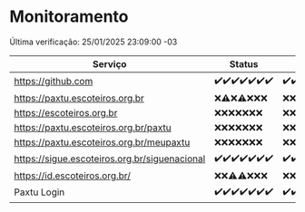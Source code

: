 # Monitoramento

Última verificação: 25/01/2025 23:09:00 -03

|Serviço|Status|Últimas 24h|
|---|---|---|
|https://github.com|<span title="2025-01-19: OK=23">✔️</span><span title="2025-01-20: OK=23">✔️</span><span title="2025-01-21: OK=23">✔️</span><span title="2025-01-22: OK=23">✔️</span><span title="2025-01-23: OK=23">✔️</span><span title="2025-01-24: OK=23">✔️</span><span title="2025-01-25: OK=2">✔️</span>|<span title="25/01/2025 00:08:00 -03 : 200">✔️</span><span title="25/01/2025 01:09:00 -03 : 200">✔️</span><span title="25/01/2025 02:07:00 -03 : 200">✔️</span><span title="25/01/2025 03:10:00 -03 : 200">✔️</span><span title="25/01/2025 04:07:00 -03 : 200">✔️</span><span title="25/01/2025 05:09:00 -03 : 200">✔️</span><span title="25/01/2025 06:08:00 -03 : 200">✔️</span><span title="25/01/2025 07:07:00 -03 : 200">✔️</span><span title="25/01/2025 08:06:00 -03 : 200">✔️</span><span title="25/01/2025 09:13:00 -03 : 200">✔️</span><span title="25/01/2025 10:10:00 -03 : 200">✔️</span><span title="25/01/2025 11:06:00 -03 : 200">✔️</span><span title="25/01/2025 12:06:00 -03 : 200">✔️</span><span title="25/01/2025 13:08:00 -03 : 200">✔️</span><span title="25/01/2025 14:06:00 -03 : 200">✔️</span><span title="25/01/2025 15:09:00 -03 : 200">✔️</span><span title="25/01/2025 16:04:00 -03 : 200">✔️</span><span title="25/01/2025 17:09:00 -03 : 200">✔️</span><span title="25/01/2025 18:06:00 -03 : 200">✔️</span><span title="25/01/2025 19:07:00 -03 : 200">✔️</span><span title="25/01/2025 20:07:00 -03 : 200">✔️</span><span title="25/01/2025 21:41:00 -03 : 200">✔️</span><span title="25/01/2025 23:09:00 -03 : 200">✔️</span>|
|https://paxtu.escoteiros.org.br|<span title="2025-01-19: Falhas=23">❌</span><span title="2025-01-20: OK=1, Falhas=22">⚠️</span><span title="2025-01-21: Falhas=23">❌</span><span title="2025-01-22: OK=1, Falhas=22">⚠️</span><span title="2025-01-23: Falhas=23">❌</span><span title="2025-01-24: Falhas=23">❌</span><span title="2025-01-25: Falhas=2">❌</span>|<span title="25/01/2025 00:08:00 -03 : 403">❌</span><span title="25/01/2025 01:09:00 -03 : 403">❌</span><span title="25/01/2025 02:07:00 -03 : 403">❌</span><span title="25/01/2025 03:10:00 -03 : 403">❌</span><span title="25/01/2025 04:07:00 -03 : 403">❌</span><span title="25/01/2025 05:09:00 -03 : 403">❌</span><span title="25/01/2025 06:08:00 -03 : 403">❌</span><span title="25/01/2025 07:07:00 -03 : 403">❌</span><span title="25/01/2025 08:06:00 -03 : 403">❌</span><span title="25/01/2025 09:13:00 -03 : 403">❌</span><span title="25/01/2025 10:10:00 -03 : 403">❌</span><span title="25/01/2025 11:06:00 -03 : 403">❌</span><span title="25/01/2025 12:06:00 -03 : 403">❌</span><span title="25/01/2025 13:08:00 -03 : 403">❌</span><span title="25/01/2025 14:06:00 -03 : 403">❌</span><span title="25/01/2025 15:09:00 -03 : 403">❌</span><span title="25/01/2025 16:04:00 -03 : 403">❌</span><span title="25/01/2025 17:09:00 -03 : 403">❌</span><span title="25/01/2025 18:06:00 -03 : 403">❌</span><span title="25/01/2025 19:08:00 -03 : 403">❌</span><span title="25/01/2025 20:07:00 -03 : 403">❌</span><span title="25/01/2025 21:41:00 -03 : 403">❌</span><span title="25/01/2025 23:09:00 -03 : 403">❌</span>|
|https://escoteiros.org.br|<span title="2025-01-19: Falhas=23">❌</span><span title="2025-01-20: Falhas=23">❌</span><span title="2025-01-21: Falhas=23">❌</span><span title="2025-01-22: Falhas=23">❌</span><span title="2025-01-23: Falhas=23">❌</span><span title="2025-01-24: Falhas=23">❌</span><span title="2025-01-25: Falhas=2">❌</span>|<span title="25/01/2025 00:08:00 -03 : 403">❌</span><span title="25/01/2025 01:09:00 -03 : 403">❌</span><span title="25/01/2025 02:07:00 -03 : 403">❌</span><span title="25/01/2025 03:10:00 -03 : 403">❌</span><span title="25/01/2025 04:07:00 -03 : 403">❌</span><span title="25/01/2025 05:09:00 -03 : 403">❌</span><span title="25/01/2025 06:08:00 -03 : 403">❌</span><span title="25/01/2025 07:07:00 -03 : 403">❌</span><span title="25/01/2025 08:06:00 -03 : 403">❌</span><span title="25/01/2025 09:13:00 -03 : 403">❌</span><span title="25/01/2025 10:10:00 -03 : 403">❌</span><span title="25/01/2025 11:06:00 -03 : 403">❌</span><span title="25/01/2025 12:06:00 -03 : 403">❌</span><span title="25/01/2025 13:08:00 -03 : 403">❌</span><span title="25/01/2025 14:06:00 -03 : 403">❌</span><span title="25/01/2025 15:09:00 -03 : 403">❌</span><span title="25/01/2025 16:04:00 -03 : 403">❌</span><span title="25/01/2025 17:09:00 -03 : 403">❌</span><span title="25/01/2025 18:06:00 -03 : 403">❌</span><span title="25/01/2025 19:08:00 -03 : 403">❌</span><span title="25/01/2025 20:07:00 -03 : 403">❌</span><span title="25/01/2025 21:41:00 -03 : 403">❌</span><span title="25/01/2025 23:09:00 -03 : 403">❌</span>|
|https://paxtu.escoteiros.org.br/paxtu|<span title="2025-01-19: Falhas=23">❌</span><span title="2025-01-20: Falhas=23">❌</span><span title="2025-01-21: Falhas=23">❌</span><span title="2025-01-22: Falhas=23">❌</span><span title="2025-01-23: Falhas=23">❌</span><span title="2025-01-24: Falhas=23">❌</span><span title="2025-01-25: Falhas=2">❌</span>|<span title="25/01/2025 00:08:00 -03 : 403">❌</span><span title="25/01/2025 01:09:00 -03 : 403">❌</span><span title="25/01/2025 02:07:00 -03 : 403">❌</span><span title="25/01/2025 03:10:00 -03 : 403">❌</span><span title="25/01/2025 04:07:00 -03 : 403">❌</span><span title="25/01/2025 05:09:00 -03 : 403">❌</span><span title="25/01/2025 06:08:00 -03 : 403">❌</span><span title="25/01/2025 07:07:00 -03 : 403">❌</span><span title="25/01/2025 08:06:00 -03 : 403">❌</span><span title="25/01/2025 09:13:00 -03 : 403">❌</span><span title="25/01/2025 10:10:00 -03 : 403">❌</span><span title="25/01/2025 11:06:00 -03 : 403">❌</span><span title="25/01/2025 12:06:00 -03 : 403">❌</span><span title="25/01/2025 13:08:00 -03 : 403">❌</span><span title="25/01/2025 14:06:00 -03 : 403">❌</span><span title="25/01/2025 15:09:00 -03 : 403">❌</span><span title="25/01/2025 16:04:00 -03 : 403">❌</span><span title="25/01/2025 17:09:00 -03 : 403">❌</span><span title="25/01/2025 18:06:00 -03 : 403">❌</span><span title="25/01/2025 19:08:00 -03 : 403">❌</span><span title="25/01/2025 20:07:00 -03 : 403">❌</span><span title="25/01/2025 21:41:00 -03 : 403">❌</span><span title="25/01/2025 23:09:00 -03 : 403">❌</span>|
|https://paxtu.escoteiros.org.br/meupaxtu|<span title="2025-01-19: Falhas=23">❌</span><span title="2025-01-20: Falhas=23">❌</span><span title="2025-01-21: Falhas=23">❌</span><span title="2025-01-22: Falhas=23">❌</span><span title="2025-01-23: Falhas=23">❌</span><span title="2025-01-24: Falhas=23">❌</span><span title="2025-01-25: Falhas=2">❌</span>|<span title="25/01/2025 00:08:00 -03 : 403">❌</span><span title="25/01/2025 01:09:00 -03 : 403">❌</span><span title="25/01/2025 02:07:00 -03 : 403">❌</span><span title="25/01/2025 03:10:00 -03 : 403">❌</span><span title="25/01/2025 04:07:00 -03 : 403">❌</span><span title="25/01/2025 05:09:00 -03 : 403">❌</span><span title="25/01/2025 06:08:00 -03 : 403">❌</span><span title="25/01/2025 07:07:00 -03 : 403">❌</span><span title="25/01/2025 08:06:00 -03 : 403">❌</span><span title="25/01/2025 09:13:00 -03 : 403">❌</span><span title="25/01/2025 10:10:00 -03 : 403">❌</span><span title="25/01/2025 11:06:00 -03 : 403">❌</span><span title="25/01/2025 12:06:00 -03 : 403">❌</span><span title="25/01/2025 13:08:00 -03 : 403">❌</span><span title="25/01/2025 14:06:00 -03 : 403">❌</span><span title="25/01/2025 15:09:00 -03 : 403">❌</span><span title="25/01/2025 16:04:00 -03 : 403">❌</span><span title="25/01/2025 17:09:00 -03 : 403">❌</span><span title="25/01/2025 18:06:00 -03 : 403">❌</span><span title="25/01/2025 19:08:00 -03 : 403">❌</span><span title="25/01/2025 20:07:00 -03 : 403">❌</span><span title="25/01/2025 21:41:00 -03 : 403">❌</span><span title="25/01/2025 23:09:00 -03 : 403">❌</span>|
|https://sigue.escoteiros.org.br/siguenacional|<span title="2025-01-19: OK=23">✔️</span><span title="2025-01-20: OK=23">✔️</span><span title="2025-01-21: OK=23">✔️</span><span title="2025-01-22: OK=23">✔️</span><span title="2025-01-23: OK=23">✔️</span><span title="2025-01-24: OK=23">✔️</span><span title="2025-01-25: OK=2">✔️</span>|<span title="25/01/2025 00:08:00 -03 : 200">✔️</span><span title="25/01/2025 01:09:00 -03 : 200">✔️</span><span title="25/01/2025 02:07:00 -03 : 200">✔️</span><span title="25/01/2025 03:10:00 -03 : 200">✔️</span><span title="25/01/2025 04:07:00 -03 : 200">✔️</span><span title="25/01/2025 05:09:00 -03 : 200">✔️</span><span title="25/01/2025 06:08:00 -03 : 200">✔️</span><span title="25/01/2025 07:07:00 -03 : 200">✔️</span><span title="25/01/2025 08:06:00 -03 : 200">✔️</span><span title="25/01/2025 09:13:00 -03 : 200">✔️</span><span title="25/01/2025 10:10:00 -03 : 200">✔️</span><span title="25/01/2025 11:06:00 -03 : 200">✔️</span><span title="25/01/2025 12:06:00 -03 : 200">✔️</span><span title="25/01/2025 13:08:00 -03 : 200">✔️</span><span title="25/01/2025 14:06:00 -03 : 200">✔️</span><span title="25/01/2025 15:09:00 -03 : 200">✔️</span><span title="25/01/2025 16:04:00 -03 : 200">✔️</span><span title="25/01/2025 17:09:00 -03 : 200">✔️</span><span title="25/01/2025 18:06:00 -03 : 200">✔️</span><span title="25/01/2025 19:08:00 -03 : 200">✔️</span><span title="25/01/2025 20:07:00 -03 : 200">✔️</span><span title="25/01/2025 21:41:00 -03 : 200">✔️</span><span title="25/01/2025 23:09:00 -03 : 200">✔️</span>|
|https://id.escoteiros.org.br/|<span title="2025-01-19: Falhas=23">❌</span><span title="2025-01-20: Falhas=23">❌</span><span title="2025-01-21: OK=1, Falhas=22">⚠️</span><span title="2025-01-22: OK=2, Falhas=21">⚠️</span><span title="2025-01-23: Falhas=23">❌</span><span title="2025-01-24: Falhas=23">❌</span><span title="2025-01-25: Falhas=2">❌</span>|<span title="25/01/2025 00:08:00 -03 : 403">❌</span><span title="25/01/2025 01:09:00 -03 : 403">❌</span><span title="25/01/2025 02:07:00 -03 : 403">❌</span><span title="25/01/2025 03:10:00 -03 : 403">❌</span><span title="25/01/2025 04:07:00 -03 : 403">❌</span><span title="25/01/2025 05:09:00 -03 : 403">❌</span><span title="25/01/2025 06:08:00 -03 : 403">❌</span><span title="25/01/2025 07:07:00 -03 : 403">❌</span><span title="25/01/2025 08:06:00 -03 : 403">❌</span><span title="25/01/2025 09:13:00 -03 : 403">❌</span><span title="25/01/2025 10:10:00 -03 : 403">❌</span><span title="25/01/2025 11:06:00 -03 : 403">❌</span><span title="25/01/2025 12:06:00 -03 : 403">❌</span><span title="25/01/2025 13:08:00 -03 : 403">❌</span><span title="25/01/2025 14:06:00 -03 : 403">❌</span><span title="25/01/2025 15:09:00 -03 : 403">❌</span><span title="25/01/2025 16:04:00 -03 : 403">❌</span><span title="25/01/2025 17:09:00 -03 : 403">❌</span><span title="25/01/2025 18:06:00 -03 : 403">❌</span><span title="25/01/2025 19:08:00 -03 : 403">❌</span><span title="25/01/2025 20:07:00 -03 : 403">❌</span><span title="25/01/2025 21:41:00 -03 : 403">❌</span><span title="25/01/2025 23:09:00 -03 : 403">❌</span>|
|Paxtu Login|<span title="2025-01-19: OK=23">✔️</span><span title="2025-01-20: OK=23">✔️</span><span title="2025-01-21: OK=23">✔️</span><span title="2025-01-22: OK=23">✔️</span><span title="2025-01-23: OK=23">✔️</span><span title="2025-01-24: OK=23">✔️</span><span title="2025-01-25: OK=2">✔️</span>|<span title="25/01/2025 00:08:00 -03 : 200">✔️</span><span title="25/01/2025 01:09:00 -03 : 200">✔️</span><span title="25/01/2025 02:07:00 -03 : 200">✔️</span><span title="25/01/2025 03:10:00 -03 : 200">✔️</span><span title="25/01/2025 04:07:00 -03 : 200">✔️</span><span title="25/01/2025 05:09:00 -03 : 200">✔️</span><span title="25/01/2025 06:08:00 -03 : 200">✔️</span><span title="25/01/2025 07:07:00 -03 : 200">✔️</span><span title="25/01/2025 08:06:00 -03 : 200">✔️</span><span title="25/01/2025 09:13:00 -03 : 200">✔️</span><span title="25/01/2025 10:10:00 -03 : 200">✔️</span><span title="25/01/2025 11:06:00 -03 : 200">✔️</span><span title="25/01/2025 12:06:00 -03 : 200">✔️</span><span title="25/01/2025 13:08:00 -03 : 200">✔️</span><span title="25/01/2025 14:06:00 -03 : 200">✔️</span><span title="25/01/2025 15:09:00 -03 : 200">✔️</span><span title="25/01/2025 16:04:00 -03 : 200">✔️</span><span title="25/01/2025 17:09:00 -03 : 200">✔️</span><span title="25/01/2025 18:06:00 -03 : 200">✔️</span><span title="25/01/2025 19:08:00 -03 : 200">✔️</span><span title="25/01/2025 20:07:00 -03 : 200">✔️</span><span title="25/01/2025 21:41:00 -03 : 200">✔️</span><span title="25/01/2025 23:09:00 -03 : 200">✔️</span>|
